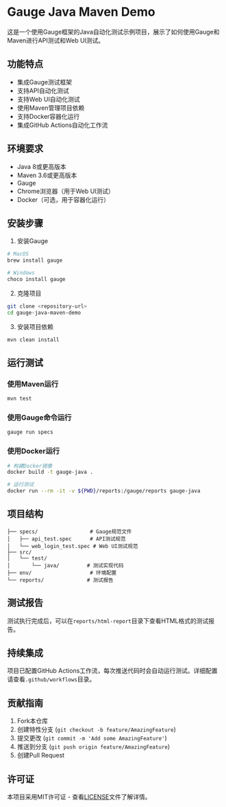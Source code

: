 # Gauge Java Maven Demo

这是一个使用Gauge框架的Java自动化测试示例项目，展示了如何使用Gauge和Maven进行API测试和Web UI测试。

## 功能特点

- 集成Gauge测试框架
- 支持API自动化测试
- 支持Web UI自动化测试
- 使用Maven管理项目依赖
- 支持Docker容器化运行
- 集成GitHub Actions自动化工作流

## 环境要求

- Java 8或更高版本
- Maven 3.6或更高版本
- Gauge
- Chrome浏览器（用于Web UI测试）
- Docker（可选，用于容器化运行）

## 安装步骤

1. 安装Gauge
```bash
# MacOS
brew install gauge

# Windows
choco install gauge
```

2. 克隆项目
```bash
git clone <repository-url>
cd gauge-java-maven-demo
```

3. 安装项目依赖
```bash
mvn clean install
```

## 运行测试

### 使用Maven运行
```bash
mvn test
```

### 使用Gauge命令运行
```bash
gauge run specs
```

### 使用Docker运行
```bash
# 构建Docker镜像
docker build -t gauge-java .

# 运行测试
docker run --rm -it -v ${PWD}/reports:/gauge/reports gauge-java
```

## 项目结构

```
├── specs/                 # Gauge规范文件
│   ├── api_test.spec      # API测试规范
│   └── web_login_test.spec # Web UI测试规范
├── src/
│   └── test/
│       └── java/         # 测试实现代码
├── env/                   # 环境配置
└── reports/              # 测试报告
```

## 测试报告

测试执行完成后，可以在`reports/html-report`目录下查看HTML格式的测试报告。

## 持续集成

项目已配置GitHub Actions工作流，每次推送代码时会自动运行测试。详细配置请查看`.github/workflows`目录。

## 贡献指南

1. Fork本仓库
2. 创建特性分支 (`git checkout -b feature/AmazingFeature`)
3. 提交更改 (`git commit -m 'Add some AmazingFeature'`)
4. 推送到分支 (`git push origin feature/AmazingFeature`)
5. 创建Pull Request

## 许可证

本项目采用MIT许可证 - 查看[LICENSE](LICENSE)文件了解详情。